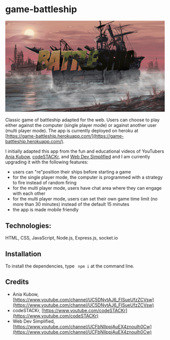 # game-battleship

![ScreenShot](public/img/battleship-screenshot.png)

Classic game of battleship adapted for the web. Users can choose to play either against the computer (single player mode) or against another user (multi player mode). The app is currently deployed on heroku at [https://game-battleship.herokuapp.com/](https://game-battleship.herokuapp.com/).

I initially adapted this app from the fun and educational videos of YouTubers [Ania Kubow](https://youtu.be/U64vIhh0TyM), [codeSTACKr](https://youtu.be/TpAwggQJPUQ), and [Web Dev Simplified](https://youtu.be/G6JTM-zt-dQ) and I am currently upgrading it with the following features:
- users can "re"position their ships before starting a game
- for the single player mode, the computer is programmed with a strategy to fire instead of random firing
- for the multi player mode, users have chat area where they can engage with each other
- for the multi player mode, users can set their own game time limit (no more than 30 minutes) instead of the default 15 minutes
- the app is made mobile friendly

## Technologies:

HTML, CSS, JavaScript, Node.js, Express.js, socket.io

## Installation

To install the dependencies, type `  npm i ` at the command line.

## Credits

- Ania Kubow, [https://www.youtube.com/channel/UC5DNytAJ6_FISueUfzZCVsw](https://www.youtube.com/channel/UC5DNytAJ6_FISueUfzZCVsw)
- codeSTACKr, [https://www.youtube.com/codeSTACKr](https://www.youtube.com/codeSTACKr)
- Web Dev Simplified, [https://www.youtube.com/channel/UCFbNIlppjAuEX4znoulh0Cw](https://www.youtube.com/channel/UCFbNIlppjAuEX4znoulh0Cw)

